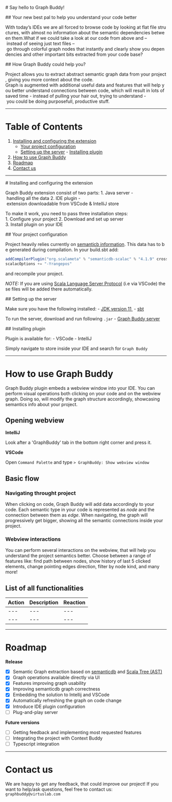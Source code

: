 # Say hello to Graph Buddy!

## Your new best pal to help you understand your code better

With today’s IDEs we are all forced to browse code by looking at flat file structures, with almost no information about the semantic dependencies between them.What if we could take a look at our code from above and – instead of seeing just text files – go through colorful graph nodes that instantly and clearly show you dependencies and other important bits extracted from your code base?

## How Graph Buddy could help you?

Project allows you to extract abstract semantic graph data from your project, giving you more context about the code.
Graph is augmented with additional useful data and features that will help you better understand connections between code, which will result in lots of saved time - instead of pulling your hair out, trying to understand - you could be doing purposefull, productive stuff.

---

# Table of Contents

1. [Installing and configuring the extension](#installing-and-configuring-the-extension)
    - [Your project configuration](#your-project-configuration)
    - [Setting up the server](#setting-up-the-server)
    - [Installing plugin](#installing-plugin)
2. [How to use Graph Buddy](#how-to-use-graph-buddy)
3. [Roadmap](#roadmap)
4. [Contact us](#contact-us)

---

# Installing and configuring the extension

Graph Buddy extension consist of two parts:
1. Java server - handling all the data
2. IDE plugin - extension downloadable from VSCode & IntelliJ store

To make it work, you need to pass three installation steps:
1. Configure your project
2. Download and set up server
3. Install plugin on your IDE

## Your project configuration

Project heavily relies currently on [semanticb information](https://scalameta.org/docs/semanticdb/guide.html). This data has to be generated during compilation. In your build.sbt add:

```scala
addCompilerPlugin("org.scalameta" % "semanticdb-scalac" % "4.1.9" cross CrossVersion.full)
scalacOptions += "-Yrangepos"
```

and recompile your project.

*NOTE:* If you are using [Scala Language Server Protocol](https://scalameta.org/metals/) (i.e via VSCode) these files will be added there automatically.

## Setting up the server

Make sure you have the following installed:
- [JDK version 11 ](https://www.oracle.com/technetwork/java/javase/downloads/jdk11-downloads-5066655.html)
- [sbt](https://www.scala-sbt.org/download.html)

To run the server, download and run following `.jar`
- [Graph Buddy server]()

## Installing plugin

Plugin is available for:
- VSCode
- IntelliJ

Simply navigate to store inside your IDE and search for `Graph Buddy`

---

# How to use Graph Buddy

Graph Buddy plugin embeds a webview window into your IDE.
You can perform visual operations both clicking on your code and on the webview graph. Doing so, will modify the graph structure accordingly, showcasing semantics info about your project.

## Opening webview

**IntelliJ**

Look after a 'GraphBuddy' tab in the bottom right corner and press it.

**VSCode**

Open `Command Palette` and type `> GraphBuddy: Show webview window`

## Basic flow

### Navigating throught project

When clicking on code, Graph Buddy will add data accordingly to your code. Each semantic type in your code is represented as *node* and the connection between them as *edge*. When navigating, the graph will progressively get bigger, showing all the semantic connections inside your project.

### Webview interactions

You can perform several interactions on the webview, that will help you understand the project semantics better. Choose between a range of features like: find path between nodes, show history of last 5 clicked elements, change pointing edges direction, filter by node kind, and many more!

## List of all functionalities

Action | Description | Reaction
--- | --- | ---
--- | --- | ---
--- | --- | ---

---

# Roadmap

**Release**
- [x] Semantic Graph extraction based on [semanticdb](https://scalameta.org/docs/semanticdb/guide.html) and [Scala Tree (AST)](https://scalameta.org/docs/trees/guide.html)
- [x] Graph operations available directly via UI
- [x] Features improving graph usability
- [x] Improving semanticdb graph correctness
- [x] Embedding the solution to Intellij and VSCode
- [x] Automatically refreshing the graph on code change
- [x] Introduce IDE plugin configuration
- [ ] Plug-and-play server

**Future versions**
- [ ] Getting feedback and implementing most requested features
- [ ] Integrating the project with Context Buddy
- [ ] Typescript integration

---

# Contact us

We are happy to get any feedback, that could improve our project!
If you want to help/ask questions, feel free to contact us: `graphbuddy@virtuslab.com`
